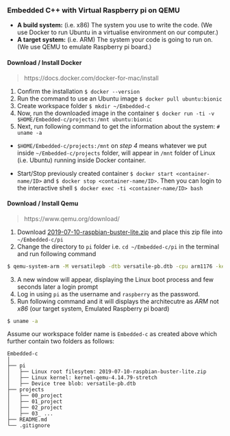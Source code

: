 ### Embedded C++ with Virtual Raspberry pi on QEMU

* **A build system:** (i.e. x86) The system you use to write the code. (We use Docker to run Ubuntu in a virtualise environment on our computer.) 
* **A target system:** (i.e. ARM) The system your code is going to run on. (We use QEMU to emulate Raspberry pi board.)

#### Download / Install Docker    

> https:/​/​docs.​docker.​com/​docker-​for-​mac/​install
1. Confirm the installation `$ docker --version`
2. Run the command to use an Ubuntu image `$ docker pull ubuntu:bionic`
3. Create workspace folder `$ mkdir ~/Embedded-c`
4. Now, run the downloaded image in the container `$ docker run -ti -v $HOME/Embedded-c/projects:/mnt ubuntu:bionic`
5. Next, run following command to get the information about the system: `# uname -a`    
      
            
* `$HOME/Embedded-c/projects:/mnt` on _step 4_ means whatever we put inside `~/Embedded-c/projects` folder, will appear in `/mnt` folder of Linux (i.e. Ubuntu) running inside Docker container.
- Start/Stop previously created container `$ docker start <container-name/ID>` and `$ docker stop <container-name/ID>`. Then you can login to the interactive shell `$ docker exec -ti <container-name/ID> bash`

#### Download / Install Qemu       

> https:/​/​www.​qemu.​org/​download/

1. Download [2019-07-10-raspbian-buster-lite.zip](http://downloads.raspberrypi.org/raspbian_lite/images/raspbian_lite-2019-07-12/2019-07-10-raspbian-buster-lite.zip) and place this zip file into `~/Embedded-c/pi` 
2. Change the directory to `pi` folder i.e. `cd ~/Embedded-c/pi` in the terminal and run following command
```sh
$ qemu-system-arm -M versatilepb -dtb versatile-pb.dtb -cpu arm1176 -kernel kernel-qemu-4.14.79-stretch -m 256 -drive file=2019-07-10-raspbian-buster-lite.img,format=raw -append "rw console=ttyAMA0 rootfstype=ext4 root=/dev/sda2 loglevel=8" -net user,hostfwd=tcp::22023-:22,hostfwd=tcp::9090-:9090 -net nic -serial stdio & 
```   

3. A new window will appear, displaying the Linux boot process and few seconds later a login prompt
4. Log in using `pi` as the username and `raspberry` as the password.
5. Run following command and it will displays the architecutre as _ARM_ not _x86_ (our target system, Emulated Raspberry pi board)
```sh
$ uname -a
```      
      
			
Assume our workspace folder name is `Embedded-c` as created above which further contain two folders as follows:      

```
Embedded-c  
│   
├── pi
│   ├── Linux root filesytem: 2019-07-10-raspbian-buster-lite.zip
│   ├── Linux kernel: kernel-qemu-4.14.79-stretch
│   ├── Device tree blob: versatile-pb.dtb
├── projects
│   ├── 00_project
│   ├── 01_project
│   ├── 02_project
│   ├── 03_ ...
├── README.md
└── .gitignore
```
